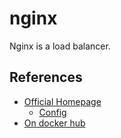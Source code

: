 # nginx

Nginx is a load balancer.  

## References

* [Official Homepage](https://www.nginx.com/)
  * [Config](https://docs.nginx.com/nginx/admin-guide/load-balancer/http-load-balancer/#dynamic-configuration-using-the-nginx%C2%A0plus-api)
* [On docker hub](https://hub.docker.com/_/nginx)
